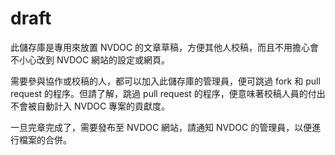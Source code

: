 # draft

此儲存庫是專用來放置 NVDOC 的文章草稿，方便其他人校稿，而且不用擔心會不小心改到 NVDOC 網站的設定或網頁。

需要參與協作或校稿的人，都可以加入此儲存庫的管理員，便可跳過 fork 和 pull request 的程序。但請了解，跳過 pull request 的程序，便意味著校稿人員的付出不會被自動計入 NVDOC 專案的貢獻度。

一旦完章完成了，需要發布至 NVDOC 網站，請通知 NVDOC 的管理員，以便進行檔案的合併。
